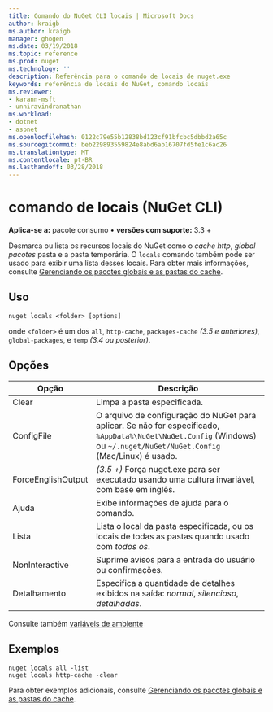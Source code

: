 ```yaml
---
title: Comando do NuGet CLI locais | Microsoft Docs
author: kraigb
ms.author: kraigb
manager: ghogen
ms.date: 03/19/2018
ms.topic: reference
ms.prod: nuget
ms.technology: ''
description: Referência para o comando de locais de nuget.exe
keywords: referência de locais do NuGet, comando locais
ms.reviewer:
- karann-msft
- unniravindranathan
ms.workload:
- dotnet
- aspnet
ms.openlocfilehash: 0122c79e55b12838bd123cf91bfcbc5dbbd2a65c
ms.sourcegitcommit: beb229893559824e8abd6ab16707fd5fe1c6ac26
ms.translationtype: MT
ms.contentlocale: pt-BR
ms.lasthandoff: 03/28/2018
---
```

# <a name="locals-command-nuget-cli"></a>comando de locais (NuGet CLI)

**Aplica-se a:** pacote consumo &bullet; **versões com suporte:** 3.3 +

Desmarca ou lista os recursos locais do NuGet como o *cache http*, *global pacotes* pasta e a pasta temporária. O `locals` comando também pode ser usado para exibir uma lista desses locais. Para obter mais informações, consulte [Gerenciando os pacotes globais e as pastas do cache](../consume-packages/managing-the-global-packages-and-cache-folders.md).

## <a name="usage"></a>Uso

```cli
nuget locals <folder> [options]
```

onde `<folder>` é um dos `all`, `http-cache`, `packages-cache` *(3.5 e anteriores)*, `global-packages`, e `temp` *(3.4 ou posterior)*.

## <a name="options"></a>Opções

| Opção | Descrição |
| --- | --- |
| Clear | Limpa a pasta especificada. |
| ConfigFile | O arquivo de configuração do NuGet para aplicar. Se não for especificado, `%AppData%\NuGet\NuGet.Config` (Windows) ou `~/.nuget/NuGet/NuGet.Config` (Mac/Linux) é usado.|
| ForceEnglishOutput | *(3.5 +)*  Força nuget.exe para ser executado usando uma cultura invariável, com base em inglês. |
| Ajuda | Exibe informações de ajuda para o comando. |
| Lista | Lista o local da pasta especificada, ou os locais de todas as pastas quando usado com *todos os*. |
| NonInteractive | Suprime avisos para a entrada do usuário ou confirmações. |
| Detalhamento | Especifica a quantidade de detalhes exibidos na saída: *normal*, *silencioso*, *detalhadas*. |

Consulte também [variáveis de ambiente](cli-ref-environment-variables.md)

## <a name="examples"></a>Exemplos

```cli
nuget locals all -list
nuget locals http-cache -clear
```

Para obter exemplos adicionais, consulte [Gerenciando os pacotes globais e as pastas do cache](../consume-packages/managing-the-global-packages-and-cache-folders.md).
